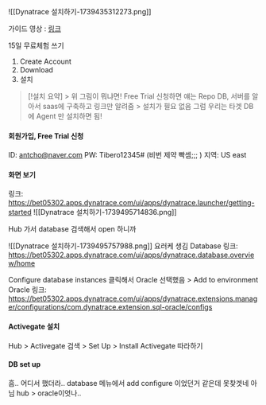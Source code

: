 ![[Dynatrace 설치하기-1739435312273.png]]

가이드 영상 : [링크](https://youtu.be/LWtuWdkkqjI)

15일 무료체험 쓰기
1. Create Account
2. Download
3. 설치
> [!설치 요약]
    > 위 그림이 뭐냐면!
Free Trial 신청하면 얘는 Repo DB, 서버를 알아서 saas에 구축하고 링크만 알려줌 > 설치가 필요 없음
그럼 우리는 타겟 DB에 Agent 만 설치하면 됨!


#### 회원가입, Free Trial 신청
ID: antcho@naver.com
PW: Tibero12345# (비번 제약 빡셈;;; )
지역: US east

#### 화면 보기
링크: https://bet05302.apps.dynatrace.com/ui/apps/dynatrace.launcher/getting-started
![[Dynatrace 설치하기-1739495714836.png]]

Hub 가서 database 검색해서 open 하니까 

![[Dynatrace 설치하기-1739495757988.png]]
요러케 생김
Database 링크: https://bet05302.apps.dynatrace.com/ui/apps/dynatrace.database.overview/home

Configure database instances 클릭해서 Oracle 선택했음 > Add to environment 
Oracle 링크: https://bet05302.apps.dynatrace.com/ui/apps/dynatrace.extensions.manager/configurations/com.dynatrace.extension.sql-oracle/configs

#### Activegate 설치
Hub > Activegate 검색 > Set Up > Install Activegate 따라하기

#### DB set up
흠.. 어디서 했더라..
database 메뉴에서 add configure 이었던거 같은데 못찾겟네
아님 hub > oracle이엇나..